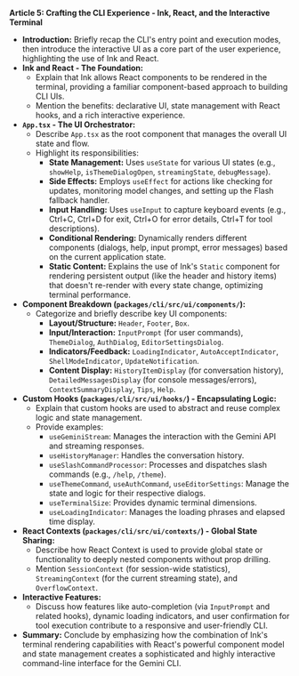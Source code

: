 **Article 5: Crafting the CLI Experience - Ink, React, and the Interactive Terminal**

*   **Introduction:** Briefly recap the CLI's entry point and execution modes, then introduce the interactive UI as a core part of the user experience, highlighting the use of Ink and React.
*   **Ink and React - The Foundation:**
    *   Explain that Ink allows React components to be rendered in the terminal, providing a familiar component-based approach to building CLI UIs.
    *   Mention the benefits: declarative UI, state management with React hooks, and a rich interactive experience.
*   **`App.tsx` - The UI Orchestrator:**
    *   Describe `App.tsx` as the root component that manages the overall UI state and flow.
    *   Highlight its responsibilities:
        *   **State Management:** Uses `useState` for various UI states (e.g., `showHelp`, `isThemeDialogOpen`, `streamingState`, `debugMessage`).
        *   **Side Effects:** Employs `useEffect` for actions like checking for updates, monitoring model changes, and setting up the Flash fallback handler.
        *   **Input Handling:** Uses `useInput` to capture keyboard events (e.g., Ctrl+C, Ctrl+D for exit, Ctrl+O for error details, Ctrl+T for tool descriptions).
        *   **Conditional Rendering:** Dynamically renders different components (dialogs, help, input prompt, error messages) based on the current application state.
        *   **Static Content:** Explains the use of Ink's `Static` component for rendering persistent output (like the header and history items) that doesn't re-render with every state change, optimizing terminal performance.
*   **Component Breakdown (`packages/cli/src/ui/components/`):**
    *   Categorize and briefly describe key UI components:
        *   **Layout/Structure:** `Header`, `Footer`, `Box`.
        *   **Input/Interaction:** `InputPrompt` (for user commands), `ThemeDialog`, `AuthDialog`, `EditorSettingsDialog`.
        *   **Indicators/Feedback:** `LoadingIndicator`, `AutoAcceptIndicator`, `ShellModeIndicator`, `UpdateNotification`.
        *   **Content Display:** `HistoryItemDisplay` (for conversation history), `DetailedMessagesDisplay` (for console messages/errors), `ContextSummaryDisplay`, `Tips`, `Help`.
*   **Custom Hooks (`packages/cli/src/ui/hooks/`) - Encapsulating Logic:**
    *   Explain that custom hooks are used to abstract and reuse complex logic and state management.
    *   Provide examples:
        *   `useGeminiStream`: Manages the interaction with the Gemini API and streaming responses.
        *   `useHistoryManager`: Handles the conversation history.
        *   `useSlashCommandProcessor`: Processes and dispatches slash commands (e.g., `/help`, `/theme`).
        *   `useThemeCommand`, `useAuthCommand`, `useEditorSettings`: Manage the state and logic for their respective dialogs.
        *   `useTerminalSize`: Provides dynamic terminal dimensions.
        *   `useLoadingIndicator`: Manages the loading phrases and elapsed time display.
*   **React Contexts (`packages/cli/src/ui/contexts/`) - Global State Sharing:**
    *   Describe how React Context is used to provide global state or functionality to deeply nested components without prop drilling.
    *   Mention `SessionContext` (for session-wide statistics), `StreamingContext` (for the current streaming state), and `OverflowContext`.
*   **Interactive Features:**
    *   Discuss how features like auto-completion (via `InputPrompt` and related hooks), dynamic loading indicators, and user confirmation for tool execution contribute to a responsive and user-friendly CLI.
*   **Summary:** Conclude by emphasizing how the combination of Ink's terminal rendering capabilities with React's powerful component model and state management creates a sophisticated and highly interactive command-line interface for the Gemini CLI.